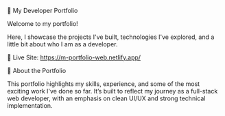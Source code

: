 🚀 My Developer Portfolio

Welcome to my portfolio!

Here, I showcase the projects I've built, technologies I've explored, and a little bit about who I am as a developer.

🔗 Live Site: https://m-portfolio-web.netlify.app/

📌 About the Portfolio

This portfolio highlights my skills, experience, and some of the most exciting work I've done so far. It’s built to reflect my journey as a full-stack web developer, with an emphasis on clean UI/UX and strong technical implementation.
